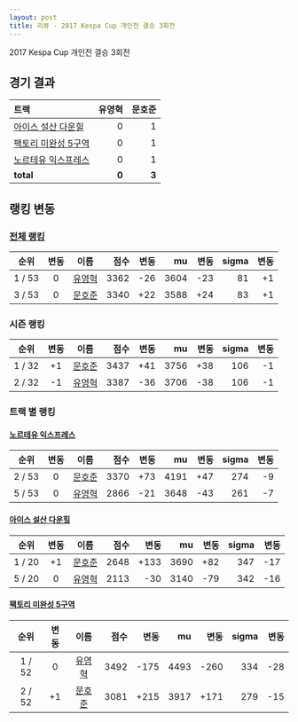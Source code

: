 ```yaml
---
layout: post
title: 리뷰 - 2017 Kespa Cup 개인전 결승 3회전
---
```


2017 Kespa Cup 개인전 결승 3회전


## 경기 결과

| 트랙 | 유영혁 | 문호준 |
|:---|---:|---:|
| [아이스 설산 다운힐](../seolsan) | 0 | 1 |
| [팩토리 미완성 5구역](../district5) | 0 | 1 |
| [노르테유 익스프레스](../noex) | 0 | 1 |
| __total__ | __0__ | __3__ |


## 랭킹 변동


### [전체 랭킹](../singles-full)

| 순위 | 변동 | 이름 | 점수 | 변동 | mu | 변동 | sigma | 변동 |
|:---:|:---:|:---:|---:|---:|---:|---:|---:|---:|
| 1 / 53 | 0 | [유영혁](../yuyeonghyeok) | 3362 | -26 | 3604 | -23 | 81 | +1 |
| 3 / 53 | 0 | [문호준](../munhojun) | 3340 | +22 | 3588 | +24 | 83 | +1 |

### 시즌 랭킹

| 순위 | 변동 | 이름 | 점수 | 변동 | mu | 변동 | sigma | 변동 |
|:---:|:---:|:---:|---:|---:|---:|---:|---:|---:|
| 1 / 32 | +1 | [문호준](../munhojun) | 3437 | +41 | 3756 | +38 | 106 | -1 |
| 2 / 32 | -1 | [유영혁](../yuyeonghyeok) | 3387 | -36 | 3706 | -38 | 106 | -1 |

### 트랙 별 랭킹


#### [노르테유 익스프레스](../noex)

| 순위 | 변동 | 이름 | 점수 | 변동 | mu | 변동 | sigma | 변동 |
|:---:|:---:|:---:|---:|---:|---:|---:|---:|---:|
| 2 / 53 | 0 | [문호준](../munhojun) | 3370 | +73 | 4191 | +47 | 274 | -9 |
| 5 / 53 | 0 | [유영혁](../yuyeonghyeok) | 2866 | -21 | 3648 | -43 | 261 | -7 |

#### [아이스 설산 다운힐](../seolsan)

| 순위 | 변동 | 이름 | 점수 | 변동 | mu | 변동 | sigma | 변동 |
|:---:|:---:|:---:|---:|---:|---:|---:|---:|---:|
| 1 / 20 | +1 | [문호준](../munhojun) | 2648 | +133 | 3690 | +82 | 347 | -17 |
| 5 / 20 | 0 | [유영혁](../yuyeonghyeok) | 2113 | -30 | 3140 | -79 | 342 | -16 |

#### [팩토리 미완성 5구역](../district5)

| 순위 | 변동 | 이름 | 점수 | 변동 | mu | 변동 | sigma | 변동 |
|:---:|:---:|:---:|---:|---:|---:|---:|---:|---:|
| 1 / 52 | 0 | [유영혁](../yuyeonghyeok) | 3492 | -175 | 4493 | -260 | 334 | -28 |
| 2 / 52 | +1 | [문호준](../munhojun) | 3081 | +215 | 3917 | +171 | 279 | -15 |
